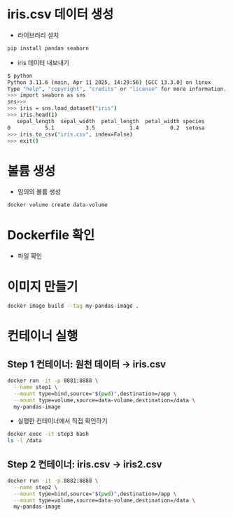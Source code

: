 # iris.csv 데이터 생성
- 라이브러리 설치
```bash
pip install pandas seaborn
```

- iris 데이터 내보내기
```bash
$ python
Python 3.11.6 (main, Apr 11 2025, 14:29:56) [GCC 13.3.0] on linux
Type "help", "copyright", "credits" or "license" for more information.
>>> import seaborn as sns
sns>>> 
>>> iris = sns.load_dataset("iris")
>>> iris.head(1)
   sepal_length  sepal_width  petal_length  petal_width species
0           5.1          3.5           1.4          0.2  setosa
>>> iris.to_csv("iris.csv", index=False)
>>> exit()
```

# 볼륨 생성
- 임의의 볼륨 생성
```bash
docker volume create data-volume
```

# Dockerfile 확인
- 파일 확인

# 이미지 만들기
```bash
docker image build --tag my-pandas-image .
```

# 컨테이너 실행
## Step 1 컨테이너: 원천 데이터 → iris.csv
```bash
docker run -it -p 8881:8888 \
  --name step1 \
  --mount type=bind,source="$(pwd)",destination=/app \
  --mount type=volume,source=data-volume,destination=/data \
  my-pandas-image
```

- 실행한 컨테이너에서 직접 확인하기
```bash
docker exec -it step3 bash
ls -l /data
```


## Step 2 컨테이너: iris.csv → iris2.csv
```bash
docker run -it -p 8882:8888 \
  --name step2 \
  --mount type=bind,source="$(pwd)",destination=/app \
  --mount type=volume,source=data-volume,destination=/data \
  my-pandas-image
```